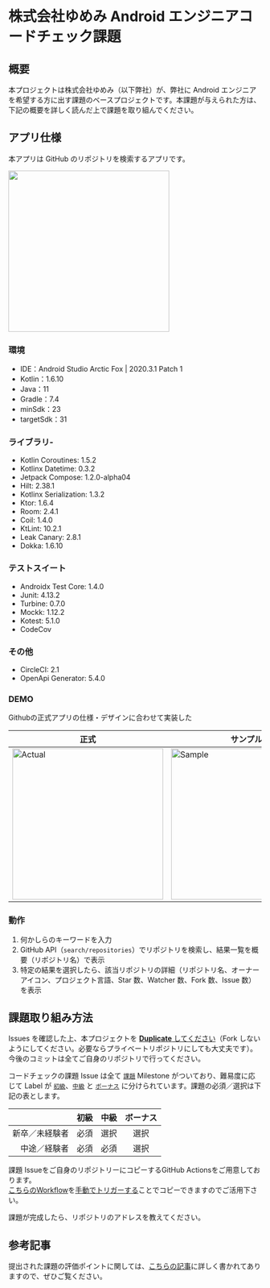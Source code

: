 # 株式会社ゆめみ Android エンジニアコードチェック課題

## 概要

本プロジェクトは株式会社ゆめみ（以下弊社）が、弊社に Android エンジニアを希望する方に出す課題のベースプロジェクトです。本課題が与えられた方は、下記の概要を詳しく読んだ上で課題を取り組んでください。

## アプリ仕様

本アプリは GitHub のリポジトリを検索するアプリです。

<img src="docs/app.gif" width="320">

### 環境

- IDE：Android Studio Arctic Fox | 2020.3.1 Patch 1
- Kotlin：1.6.10
- Java：11
- Gradle：7.4
- minSdk：23
- targetSdk：31

### ライブラリ- 
- Kotlin Coroutines: 1.5.2 
- Kotlinx Datetime: 0.3.2
- Jetpack Compose: 1.2.0-alpha04
- Hilt: 2.38.1
- Kotlinx Serialization: 1.3.2
- Ktor: 1.6.4
- Room: 2.4.1
- Coil: 1.4.0
- KtLint: 10.2.1
- Leak Canary: 2.8.1
- Dokka: 1.6.10

### テストスイート
- Androidx Test Core: 1.4.0
- Junit: 4.13.2
- Turbine: 0.7.0
- Mockk: 1.12.2
- Kotest: 5.1.0
- CodeCov

### その他
- CircleCI: 2.1
- OpenApi Generator: 5.4.0 

### DEMO
Githubの正式アプリの仕様・デザインに合わせて実装した

| 正式 | サンプル |
|---|---|
|<img width="300" alt="Actual" src="https://user-images.githubusercontent.com/9910583/156286920-934e3875-8255-4d58-a0a9-823302b37013.gif">|<img width="300" alt="Sample" src="https://user-images.githubusercontent.com/9910583/156286989-f897c8e8-0adf-4d8d-9bc3-0b2829920d9f.gif">|

### 動作

1. 何かしらのキーワードを入力
2. GitHub API（`search/repositories`）でリポジトリを検索し、結果一覧を概要（リポジトリ名）で表示
3. 特定の結果を選択したら、該当リポジトリの詳細（リポジトリ名、オーナーアイコン、プロジェクト言語、Star 数、Watcher 数、Fork 数、Issue 数）を表示

## 課題取り組み方法

Issues を確認した上、本プロジェクトを [**Duplicate** してください](https://help.github.com/en/github/creating-cloning-and-archiving-repositories/duplicating-a-repository)（Fork しないようにしてください。必要ならプライベートリポジトリにしても大丈夫です）。今後のコミットは全てご自身のリポジトリで行ってください。

コードチェックの課題 Issue は全て [`課題`](https://github.com/yumemi-inc/android-engineer-codecheck/milestone/1) Milestone がついており、難易度に応じて Label が [`初級`](https://github.com/yumemi-inc/android-engineer-codecheck/issues?q=is%3Aopen+is%3Aissue+label%3A初級+milestone%3A課題)、[`中級`](https://github.com/yumemi-inc/android-engineer-codecheck/issues?q=is%3Aopen+is%3Aissue+label%3A中級+milestone%3A課題+) と [`ボーナス`](https://github.com/yumemi-inc/android-engineer-codecheck/issues?q=is%3Aopen+is%3Aissue+label%3Aボーナス+milestone%3A課題+) に分けられています。課題の必須／選択は下記の表とします。

|   | 初級 | 中級 | ボーナス
|--:|:--:|:--:|:--:|
| 新卒／未経験者 | 必須 | 選択 | 選択 |
| 中途／経験者 | 必須 | 必須 | 選択 |

課題 Issueをご自身のリポジトリーにコピーするGitHub Actionsをご用意しております。  
[こちらのWorkflow](./.github/workflows/copy-issues.yml)を[手動でトリガーする](https://docs.github.com/ja/actions/managing-workflow-runs/manually-running-a-workflow)ことでコピーできますのでご活用下さい。

課題が完成したら、リポジトリのアドレスを教えてください。

## 参考記事

提出された課題の評価ポイントに関しては、[こちらの記事](https://qiita.com/blendthink/items/aa70b8b3106fb4e3555f)に詳しく書かれてありますので、ぜひご覧ください。
